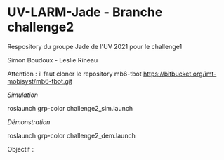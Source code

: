 # UV-LARM-Jade - Branche challenge2
Respository du groupe Jade de l'UV 2021 pour le challenge1

Simon Boudoux - Leslie Rineau

Attention : il faut cloner le repository mb6-tbot
https://bitbucket.org/imt-mobisyst/mb6-tbot.git



_Simulation_

roslaunch grp-color challenge2_sim.launch

_Démonstration_

roslaunch grp-color challenge2_dem.launch

Objectif :
